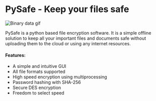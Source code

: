 # PySafe - Keep your files safe

![Binary data gif](https://media.giphy.com/media/Q61LJj43H48z1FIK4X/giphy-downsized.gif)

PySafe is a python based file encryption software. It is a simple offline solution to keep all your important files and documents safe without uploading them to the cloud or using any internet resources.

<h4> Features: </h4>
  <ul>
    <li>A simple and intuitive GUI</li>
    <li>All file formats supported</li>
    <li>High speed encryption using multiprocessing</li>
    <li>Password hashing with SHA-256</li>
    <li>Secure DES encryption</li>
    <li>Freedom to select speed</li>
  </ul>
